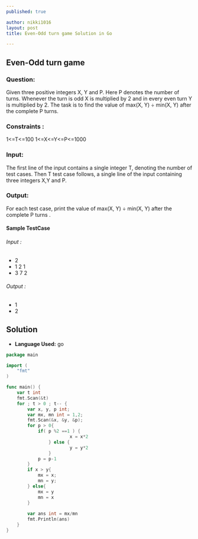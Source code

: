 ```yaml
---
published: true

author: nikki1016
layout: post
title: Even-Odd turn game Solution in Go

---
```


## Even-Odd turn game

### Question:

Given three positive integers X, Y and P. Here P denotes the number of turns. Whenever the turn is odd X is multiplied by 2 and in every even turn Y is multiplied by 2. The task is to find the value of max(X, Y) ÷ min(X, Y) after the complete P turns.


### Constraints :

1<=T<=100
1<=X<=Y<=P<=1000


### Input:

The first line of the input contains a single integer T, denoting the number of test cases. Then T test case follows, a single line of the input containing three integers X,Y and P.

### Output:

For each test case, print the value of max(X, Y) ÷ min(X, Y) after the complete P turns .


#### Sample TestCase

###### Input :
- 2
- 1 2 1
- 3 7 2

###### Output :
- 1
- 2



## Solution

- **Language Used:** go

```go
package main

import (
	"fmt"
)

func main() {
	var t int
	fmt.Scan(&t)
	for ; t > 0 ; t-- {
		var x, y, p int;
		var mx, mn int = 1,2;
		fmt.Scan(&x, &y, &p);
		for p > 0{
			if( p %2 ==1 ) {
                		x = x*2
           		} else {
              			y = y*2
           		}
			p = p-1
		}
		if x > y{
			mx = x;
			mn = y;
		} else{
		    mx = y
		    mn = x
		}
	
		var ans int = mx/mn
		fmt.Println(ans)
	}	
}
```

